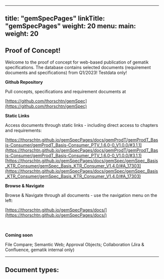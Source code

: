 
---
title: "gemSpecPages"
linkTitle: "gemSpecPages"
weight: 20
menu:
  main:
    weight: 20
---

<h2>Proof of Concept!</h2>

Welcome to the proof of concept for web-based publication of gematik specifications. The database contains selected documents (requirement documents and specifications) from Q1/2023! Testdata only!

**Github Repository**

Pull concepts, specifications and requirement documents at 

[https://github.com/thorschtn/gemSpec](https://github.com/thorschtn/gemSpec)

**Static Links**

Access documents through static links - including direct access to chapters and requirements:

[https://thorschtn.github.io/gemSpecPages/docs/gemProdT/gemProdT_Basis-Consumer/gemProdT_Basis-Consumer_PTV_1.6.0-0_V1.0.0/#3.1.1](https://thorschtn.github.io/gemSpecPages/docs/gemProdT/gemProdT_Basis-Consumer/gemProdT_Basis-Consumer_PTV_1.6.0-0_V1.0.0/#3.1.1)
[https://thorschtn.github.io/gemSpecPages/docs/gemSpec/gemSpec_Basis_KTR_Consumer/gemSpec_Basis_KTR_Consumer_V1.4.0/#A_17303](https://thorschtn.github.io/gemSpecPages/docs/gemSpec/gemSpec_Basis_KTR_Consumer/gemSpec_Basis_KTR_Consumer_V1.4.0/#A_17303)

**Browse & Navigate**

Browse & Navigate through all documents - use the navigation menu on the left:

[https://thorschtn.github.io/gemSpecPages/docs/](https://thorschtn.github.io/gemSpecPages/docs/) 


<br><br>**Coming soon**

File Compare; Semantic Web; Approval Objects; Collaboration (Jira & Confluence, gematik internal only)

----------

<h2>Document types:</h2>
